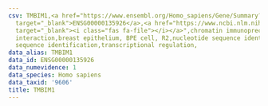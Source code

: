 ```yaml
---
csv: TMBIM1,<a href="https://www.ensembl.org/Homo_sapiens/Gene/Summary?db=core;g=ENSG00000135926"
  target="_blank">ENSG00000135926</a>,<a href="https://www.ncbi.nlm.nih.gov/pubmed/22863008"
  target="_blank"><i class="fas fa-file"></i></a>",chromatin immunoprecipitation assay,direct
  interaction,breast epithelium, BPE cell, R2,nucleotide sequence identification,nucleotide
  sequence identification,transcriptional regulation,
data_alias: TMBIM1
data_id: ENSG00000135926
data_numevidence: 1
data_species: Homo sapiens
data_taxid: '9606'
title: TMBIM1
---
```

